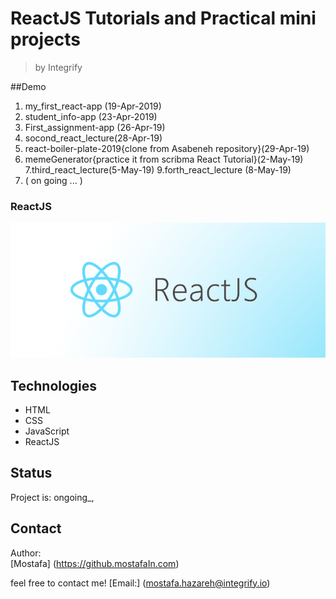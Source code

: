 # ReactJS Tutorials and Practical mini projects

>by Integrify

##Demo
1. my_first_react-app (19-Apr-2019)
2. student_info-app (23-Apr-2019)
3. First_assignment-app (26-Apr-19)
4. socond_react_lecture(28-Apr-19)
5. react-boiler-plate-2019{clone from Asabeneh repository}(29-Apr-19)
6. memeGenerator{practice it from scribma React Tutorial}(2-May-19)
7.third_react_lecture(5-May-19)
9.forth_react_lecture (8-May-19)
10. ( on going ... )

### ReactJS

![ReactJS](react.png)


## Technologies

- HTML
- CSS
- JavaScript
- ReactJS

## Status

Project is: ongoing_,


## Contact

Author:  
[Mostafa]
(https://github.mostafaIn.com) 

feel free to contact me!
[Email:]
(mostafa.hazareh@integrify.io)
